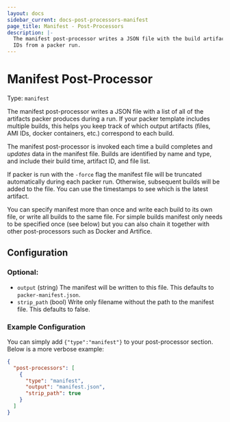 ```yaml
---
layout: docs
sidebar_current: docs-post-processors-manifest
page_title: Manifest - Post-Processors
description: |-
  The manifest post-processor writes a JSON file with the build artifacts and
  IDs from a packer run.
---
```


# Manifest Post-Processor

Type: `manifest`

The manifest post-processor writes a JSON file with a list of all of the artifacts packer produces during a run. If your packer template includes multiple builds, this helps you keep track of which output artifacts (files, AMI IDs, docker containers, etc.) correspond to each build.

The manifest post-processor is invoked each time a build completes and *updates* data in the manifest file. Builds are identified by name and type, and include their build time, artifact ID, and file list.

If packer is run with the `-force` flag the manifest file will be truncated automatically during each packer run. Otherwise, subsequent builds will be added to the file. You can use the timestamps to see which is the latest artifact.

You can specify manifest more than once and write each build to its own file, or write all builds to the same file. For simple builds manifest only needs to be specified once (see below) but you can also chain it together with other post-processors such as Docker and Artifice.

## Configuration

### Optional:

- `output` (string) The manifest will be written to this file. This defaults to `packer-manifest.json`.
- `strip_path` (bool) Write only filename without the path to the manifest file. This defaults to false.

### Example Configuration

You can simply add `{"type":"manifest"}` to your post-processor section. Below is a more verbose example:

```json
{
  "post-processors": [
    {
      "type": "manifest",
      "output": "manifest.json",
      "strip_path": true
    }
  ]
}
```
